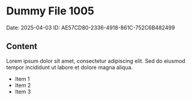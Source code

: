 # Dummy File 1005

Date: 2025-04-03
ID: AE57CD80-2336-4918-861C-752C6B482499

## Content

Lorem ipsum dolor sit amet, consectetur adipiscing elit.
Sed do eiusmod tempor incididunt ut labore et dolore magna aliqua.

* Item 1
* Item 2
* Item 3

